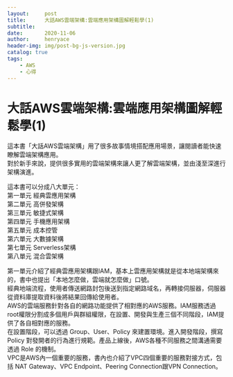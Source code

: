 ```yaml
---
layout:     post
title:      大話AWS雲端架構:雲端應用架構圖解輕鬆學(1)
subtitle:   
date:       2020-11-06
author:     henryace
header-img: img/post-bg-js-version.jpg
catalog: true
tags:
    - AWS
    - 心得
---
```

# 大話AWS雲端架構:雲端應用架構圖解輕鬆學(1)

這本書「大話AWS雲端架構」用了很多故事情境搭配應用場景，讓閱讀者能快速瞭解雲端架構應用。<br>
對於新手來說，提供很多實用的雲端架構來讓人更了解雲端架構，並由淺至深進行架構演進。<br>

這本書可以分成八大單元：<br>
第一單元 經典雲應用架構<br>
第二單元 高併發架構<br>
第三單元 敏捷式架構<br>
第四單元 手機應用架構<br>
第五單元 成本控管<br>
第六單元 大數據架構<br>
第七單元 Serverless架構<br>
第八單元 混合雲架構<br>

第一單元介紹了經典雲應用架構跟IAM，基本上雲應用架構就是從本地端架構來的，書中也提出「本地怎麼做，雲端就怎麼做」口號。<br>
經典地端流程，使用者傳送網路封包後送到指定網路域名，再轉接伺服器，伺服器從資料庫提取資料後將結果回傳給使用者。<br>
AWS的雲端服務針對各自的網路功能提供了相對應的AWS服務。IAM服務透過root權限分割成多個用戶與群組權限，在設置、開發與生產三個不同階段，IAM提供了各自相對應的服務。<br>
在設置階段，可以透過 Group、User、Policy 來建置環境。進入開發階段，撰寫 Policy 對發開者的行為進行規範。產品上線後，AWS各種不同服務之間溝通需要透過 Role 的機制。<br>
VPC是AWS內一個重要的服務，書內也介紹了VPC四個重要的服務對接方式，包括 NAT Gateway、VPC Endpoint、Peering Connection跟VPN Connection。